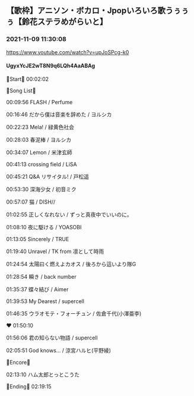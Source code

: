 ## 【歌枠】アニソン・ボカロ・Jpopいろいろ歌うぅぅぅ【鈴花ステラめがらいと】
### 2021-11-09 11:30:08
https://www.youtube.com/watch?v=upJoSPcg-k0
#### UgyxYcJE2wT8N9q6LQh4AaABAg
🔔Start🔔 00:02:02



🔔Song List🔔

00:09:56 FLASH / Perfume

00:16:46 だから僕は音楽を辞めた / ヨルシカ

00:22:23 Mela! / 緑黄色社会

00:28:03 春泥棒 / ヨルシカ

00:34:07 Lemon / 米津玄師

00:41:13 crossing field / LiSA

00:45:21 Q&A リサイタル! / 戸松遥

00:53:30 深海少女 / 初音ミク

00:57:07 猫 / DISH//

01:02:55 正しくなれない / ずっと真夜中でいいのに。

01:08:10 夜に駆ける / YOASOBI

01:13:05 Sincerely / TRUE

01:19:40 Unravel / TK from 凛として時雨

01:24:54 太陽曰く燃えよカオス / 後ろから這いより隊G

01:28:54 瞬き / back number

01:35:37 蝶々結び / Aimer

01:39:53 My Dearest / supercell

01:46:35 ウラオモテ・フォーチュン / 佐倉千代(小澤亜李)

❤ 01:50:10

01:56:06 君の知らない物語 / supercell

02:05:51 God knows... / 涼宮ハルヒ(平野綾)



🔔Encore🔔

02:13:10 ハム太郎とっとこうた



🔔Ending🔔 02:19:15

